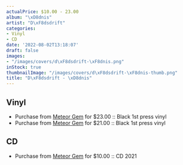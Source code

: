 ```yaml
---
actualPrice: $10.00 - 23.00
album: "\xD8dnis"
artist: "D\xF8dsdrift"
categories:
- Vinyl
- CD
date: '2022-08-02T13:18:07'
draft: false
images:
- "/images/covers/d\xF8dsdrift-\xF8dnis.png"
inStock: true
thumbnailImage: "/images/covers/d\xF8dsdrift-\xF8dnis-thumb.png"
title: "D\xF8dsdrift - \xD8dnis"
---
```


## Vinyl
* Purchase from [Meteor Gem](https://meteor-gem.com/products/dodsdrift-odnis-lp) for $23.00 :: Black 1st press vinyl
* Purchase from [Meteor Gem](https://meteor-gem.com/products/dodsdrift-odnis-lp-1) for $21.00 :: Black 1st press vinyl
## CD
* Purchase from [Meteor Gem](https://meteor-gem.com/products/dodsdrift-odnis-cd) for $10.00 :: CD 2021
